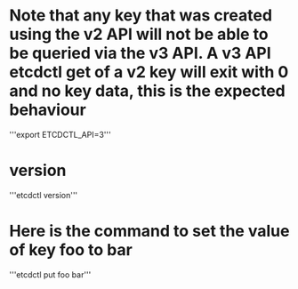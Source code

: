 # Note that any key that was created using the v2 API will not be able to be queried via the v3 API. A v3 API etcdctl get of a v2 key will exit with 0 and no key data, this is the expected behaviour

 '''export ETCDCTL_API=3'''
# version

 '''etcdctl version'''
 
# Here is the command to set the value of key foo to bar

 '''etcdctl put foo bar'''


